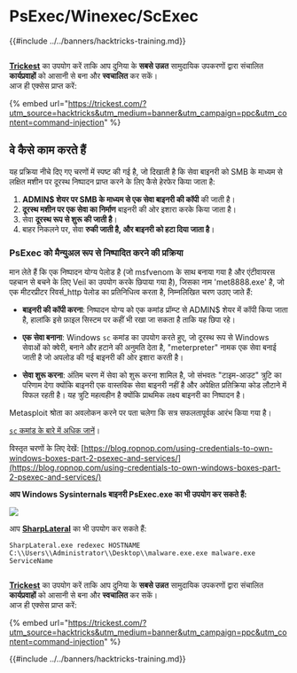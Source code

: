 # PsExec/Winexec/ScExec

{{#include ../../banners/hacktricks-training.md}}

<figure><img src="/images/image (48).png" alt=""><figcaption></figcaption></figure>

[**Trickest**](https://trickest.com/?utm_source=hacktricks&utm_medium=text&utm_campaign=ppc&utm_term=trickest&utm_content=command-injection) का उपयोग करें ताकि आप दुनिया के **सबसे उन्नत** सामुदायिक उपकरणों द्वारा संचालित **कार्यप्रवाहों** को आसानी से बना और **स्वचालित** कर सकें।\
आज ही एक्सेस प्राप्त करें:

{% embed url="https://trickest.com/?utm_source=hacktricks&utm_medium=banner&utm_campaign=ppc&utm_content=command-injection" %}

## वे कैसे काम करते हैं

यह प्रक्रिया नीचे दिए गए चरणों में स्पष्ट की गई है, जो दिखाती है कि सेवा बाइनरी को SMB के माध्यम से लक्षित मशीन पर दूरस्थ निष्पादन प्राप्त करने के लिए कैसे हेरफेर किया जाता है:

1. **ADMIN$ शेयर पर SMB के माध्यम से एक सेवा बाइनरी की कॉपी** की जाती है।
2. **दूरस्थ मशीन पर एक सेवा का निर्माण** बाइनरी की ओर इशारा करके किया जाता है।
3. सेवा **दूरस्थ रूप से शुरू की जाती है**।
4. बाहर निकलने पर, सेवा **रुकी जाती है, और बाइनरी को हटा दिया जाता है**।

### **PsExec को मैन्युअल रूप से निष्पादित करने की प्रक्रिया**

मान लेते हैं कि एक निष्पादन योग्य पेलोड है (जो msfvenom के साथ बनाया गया है और एंटीवायरस पहचान से बचने के लिए Veil का उपयोग करके छिपाया गया है), जिसका नाम 'met8888.exe' है, जो एक मीटरप्रीटर रिवर्स_http पेलोड का प्रतिनिधित्व करता है, निम्नलिखित चरण उठाए जाते हैं:

- **बाइनरी की कॉपी करना**: निष्पादन योग्य को एक कमांड प्रॉम्प्ट से ADMIN$ शेयर में कॉपी किया जाता है, हालांकि इसे फ़ाइल सिस्टम पर कहीं भी रखा जा सकता है ताकि यह छिपा रहे।

- **एक सेवा बनाना**: Windows `sc` कमांड का उपयोग करते हुए, जो दूरस्थ रूप से Windows सेवाओं को क्वेरी, बनाने और हटाने की अनुमति देता है, "meterpreter" नामक एक सेवा बनाई जाती है जो अपलोड की गई बाइनरी की ओर इशारा करती है।

- **सेवा शुरू करना**: अंतिम चरण में सेवा को शुरू करना शामिल है, जो संभवतः "टाइम-आउट" त्रुटि का परिणाम देगा क्योंकि बाइनरी एक वास्तविक सेवा बाइनरी नहीं है और अपेक्षित प्रतिक्रिया कोड लौटाने में विफल रहती है। यह त्रुटि महत्वहीन है क्योंकि प्राथमिक लक्ष्य बाइनरी का निष्पादन है।

Metasploit श्रोता का अवलोकन करने पर पता चलेगा कि सत्र सफलतापूर्वक आरंभ किया गया है।

[`sc` कमांड के बारे में अधिक जानें](https://technet.microsoft.com/en-us/library/bb490995.aspx)।

विस्तृत चरणों के लिए देखें: [https://blog.ropnop.com/using-credentials-to-own-windows-boxes-part-2-psexec-and-services/](https://blog.ropnop.com/using-credentials-to-own-windows-boxes-part-2-psexec-and-services/)

**आप Windows Sysinternals बाइनरी PsExec.exe का भी उपयोग कर सकते हैं:**

![](<../../images/image (165).png>)

आप [**SharpLateral**](https://github.com/mertdas/SharpLateral) का भी उपयोग कर सकते हैं:
```
SharpLateral.exe redexec HOSTNAME C:\\Users\\Administrator\\Desktop\\malware.exe.exe malware.exe ServiceName
```
<figure><img src="/images/image (48).png" alt=""><figcaption></figcaption></figure>

[**Trickest**](https://trickest.com/?utm_source=hacktricks&utm_medium=text&utm_campaign=ppc&utm_term=trickest&utm_content=command-injection) का उपयोग करें ताकि आप दुनिया के **सबसे उन्नत** सामुदायिक उपकरणों द्वारा संचालित **कार्यप्रवाहों** को आसानी से बना और **स्वचालित** कर सकें।\
आज ही एक्सेस प्राप्त करें:

{% embed url="https://trickest.com/?utm_source=hacktricks&utm_medium=banner&utm_campaign=ppc&utm_content=command-injection" %}

{{#include ../../banners/hacktricks-training.md}}
